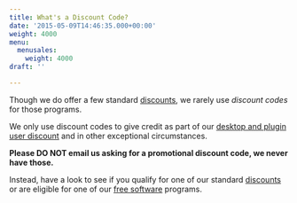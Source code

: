 ```yaml
---
title: What's a Discount Code?
date: '2015-05-09T14:46:35.000+00:00'
weight: 4000
menu:
  menusales:
    weight: 4000
draft: ''

---
```


Though we do offer a few standard [discounts](/sales/discounts/), we rarely use _discount codes_ for those programs.

We only use discount codes to give credit as part of our [desktop and plugin user discount](/sales/atlassianplugindiscounts/) and in other exceptional circumstances.

**Please DO NOT email us asking for a promotional discount code, we never have those.**

Instead, have a look to see if you qualify for one of our standard [discounts](/sales/discounts/) or are eligible for one of our [free software](https://balsamiq.com/free) programs.
